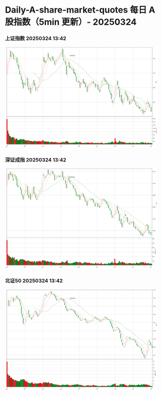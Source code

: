 
# Daily-A-share-market-quotes 每日 A 股指数（5min 更新）- 20250324

### 上证指数 20250324 13:42
![](./fig/2025/3/20250324-sh000001.png)

### 深证成指 20250324 13:42
![](./fig/2025/3/20250324-sz399001.png)

### 北证50 20250324 13:42
![](./fig/2025/3/20250324-bj899050.png)
